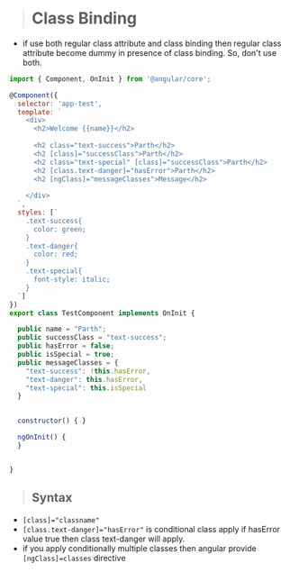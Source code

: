 ># Class Binding
- if use both regular class attribute and class binding then regular class attribute become dummy in presence of class binding. So, don't use both.

```js
import { Component, OnInit } from '@angular/core';

@Component({
  selector: 'app-test',
  template: `
    <div>
      <h2>Welcome {{name}}</h2>
     
      <h2 class="text-success">Parth</h2>
      <h2 [class]="successClass">Parth</h2>
      <h2 class="text-special" [class]="successClass">Parth</h2>
      <h2 [class.text-danger]="hasError">Parth</h2>
      <h2 [ngClass]="messageClasses">Message</h2>
      
    </div>
  `,
  styles: [`
    .text-success{
      color: green;
    }
    .text-danger{
      color: red;
    }
    .text-special{
      font-style: italic;
    }
  `]
})
export class TestComponent implements OnInit {

  public name = "Parth";
  public successClass = "text-success";
  public hasError = false;
  public isSpecial = true;
  public messageClasses = {
    "text-success": !this.hasError,
    "text-danger": this.hasError,
    "text-special": this.isSpecial
  }

  
  constructor() { }

  ngOnInit() {
  }


}


```

>## Syntax

- `[class]="classname"`
- `[class.text-danger]="hasError"` is conditional class apply if hasError value true then class text-danger will apply.
- if you apply conditionally multiple classes then angular provide `[ngClass]=classes` directive